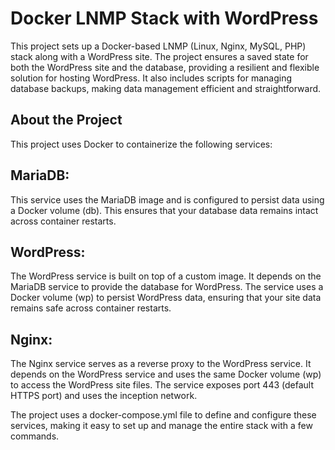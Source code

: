 # Docker LNMP Stack with WordPress
This project sets up a Docker-based LNMP (Linux, Nginx, MySQL, PHP) stack along with a WordPress site. The project ensures a saved state for both the WordPress site and the database, providing a resilient and flexible solution for hosting WordPress. It also includes scripts for managing database backups, making data management efficient and straightforward.

## About the Project
This project uses Docker to containerize the following services:

## MariaDB:
This service uses the MariaDB image and is configured to persist data using a Docker volume (db). This ensures that your database data remains intact across container restarts.

## WordPress:
The WordPress service is built on top of a custom image. It depends on the MariaDB service to provide the database for WordPress. The service uses a Docker volume (wp) to persist WordPress data, ensuring that your site data remains safe across container restarts.

## Nginx:
The Nginx service serves as a reverse proxy to the WordPress service. It depends on the WordPress service and uses the same Docker volume (wp) to access the WordPress site files. The service exposes port 443 (default HTTPS port) and uses the inception network.

The project uses a docker-compose.yml file to define and configure these services, making it easy to set up and manage the entire stack with a few commands.

